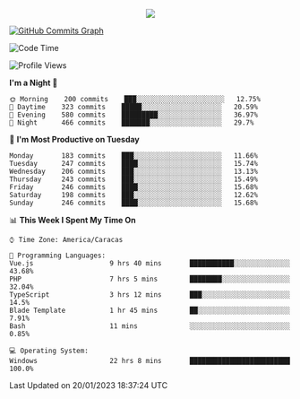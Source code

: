 <p align="center">
  <a href="http://www.github.com/thevacs">
    <img src="https://github-readme-streak-stats.herokuapp.com/?user=thevacs&stroke=ffffff&background=1c1917&ring=0891b2&fire=0891b2&currStreakNum=ffffff&currStreakLabel=0891b2&sideNums=ffffff&sideLabels=ffffff&dates=ffffff&hide_border=true" />
  </a>
  
  <a href="http://www.github.com/thevacs"><img src="https://github-readme-activity-graph.cyclic.app/graph?username=thevacs&bg_color=000000&color=ffffff&line=ff0000&point=ebebeb&area=true&hide_border=true" alt="GitHub Commits Graph" /></a>
  
</p>

<!--START_SECTION:waka-->
![Code Time](http://img.shields.io/badge/Code%20Time-1%2C056%20hrs%2051%20mins-blue)

![Profile Views](http://img.shields.io/badge/Profile%20Views-0-blue)

**I'm a Night 🦉** 

```text
🌞 Morning    200 commits    ███░░░░░░░░░░░░░░░░░░░░░░   12.75% 
🌆 Daytime    323 commits    █████░░░░░░░░░░░░░░░░░░░░   20.59% 
🌃 Evening    580 commits    █████████░░░░░░░░░░░░░░░░   36.97% 
🌙 Night      466 commits    ███████░░░░░░░░░░░░░░░░░░   29.7%

```
📅 **I'm Most Productive on Tuesday** 

```text
Monday       183 commits    ███░░░░░░░░░░░░░░░░░░░░░░   11.66% 
Tuesday      247 commits    ████░░░░░░░░░░░░░░░░░░░░░   15.74% 
Wednesday    206 commits    ███░░░░░░░░░░░░░░░░░░░░░░   13.13% 
Thursday     243 commits    ███░░░░░░░░░░░░░░░░░░░░░░   15.49% 
Friday       246 commits    ████░░░░░░░░░░░░░░░░░░░░░   15.68% 
Saturday     198 commits    ███░░░░░░░░░░░░░░░░░░░░░░   12.62% 
Sunday       246 commits    ████░░░░░░░░░░░░░░░░░░░░░   15.68%

```


📊 **This Week I Spent My Time On** 

```text
⌚︎ Time Zone: America/Caracas

💬 Programming Languages: 
Vue.js                   9 hrs 40 mins       ███████████░░░░░░░░░░░░░░   43.68% 
PHP                      7 hrs 5 mins        ████████░░░░░░░░░░░░░░░░░   32.04% 
TypeScript               3 hrs 12 mins       ███░░░░░░░░░░░░░░░░░░░░░░   14.5% 
Blade Template           1 hr 45 mins        ██░░░░░░░░░░░░░░░░░░░░░░░   7.91% 
Bash                     11 mins             ░░░░░░░░░░░░░░░░░░░░░░░░░   0.85%

💻 Operating System: 
Windows                  22 hrs 8 mins       █████████████████████████   100.0%

```


 Last Updated on 20/01/2023 18:37:24 UTC
<!--END_SECTION:waka-->
